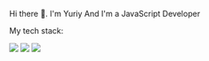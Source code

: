 Hi there 👋. 
I'm Yuriy
And I'm a JavaScript Developer

My tech stack:

<img src="https://img.shields.io/badge/JavaScript-ffca3a?style=for-the-badge&logo=JavaScript&logoColor=black"/>

<img src="https://img.shields.io/badge/ <НАДПИСЬ НА БЕЙДЖЕ> - < ЦВЕТ ФОНА> ?style=for-the-badge&logo=    <НАЗВАНИЕ ЛОГОТИПА> &logoColor=  <ЦВЕТ ЛОГОТИПА>.   "/>

<img src="https://img.shields.io/badge/ <НАДПИСЬ НА БЕЙДЖЕ> - < ЦВЕТ ФОНА> ?style=for-the-badge&logo=    <НАЗВАНИЕ ЛОГОТИПА> &logoColor=  <ЦВЕТ ЛОГОТИПА>.   "/>
